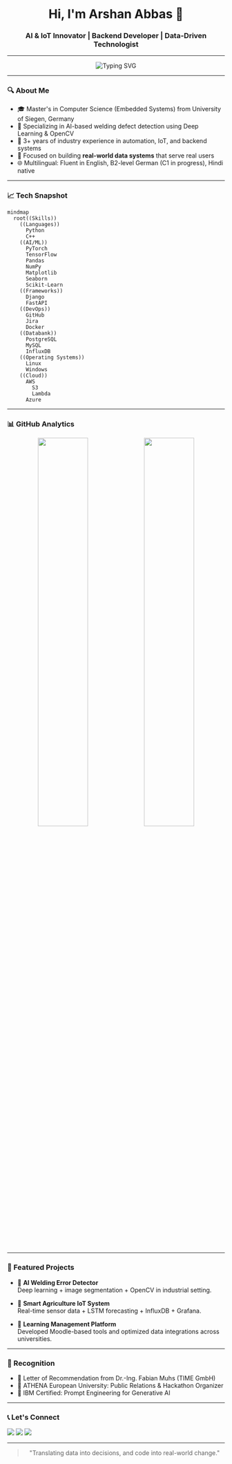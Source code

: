 <h1 align="center">Hi, I'm Arshan Abbas 🤖</h1>
<h3 align="center">AI & IoT Innovator | Backend Developer | Data-Driven Technologist</h3>

---

<p align="center">
  <img src="https://readme-typing-svg.herokuapp.com?font=Fira+Code&duration=2500&pause=1000&color=F75C7E&center=true&vCenter=true&width=435&lines=Data+%7C+Code+%7C+Impact;AI+in+Industry%2C+Not+Just+Theory;IoT+%2B+Backend+%3D+Smart+Solutions" alt="Typing SVG" />
</p>

---

### 🔍 About Me

- 🎓 Master's in Computer Science (Embedded Systems) from University of Siegen, Germany
- 🌟 Specializing in AI-based welding defect detection using Deep Learning & OpenCV
- 📅 3+ years of industry experience in automation, IoT, and backend systems
- 🚀 Focused on building **real-world data systems** that serve real users
- 🌐 Multilingual: Fluent in English, B2-level German (C1 in progress), Hindi native

---

### 📈 Tech Snapshot

```mermaid
mindmap
  root((Skills))
    ((Languages))
      Python
      C++
    ((AI/ML))
      PyTorch
      TensorFlow
      Pandas
      NumPy
      Matplotlib
      Seaborn
      Scikit-Learn
    ((Frameworks))
      Django
      FastAPI
    ((DevOps))
      GitHub
      Jira
      Docker
    ((Databank))
      PostgreSQL
      MySQL
      InfluxDB
    ((Operating Systems))
      Linux
      Windows
    ((Cloud))
      AWS
        S3
        Lambda
      Azure
```

---

### 📊 GitHub Analytics
<p align="center">
  <img src="https://github-readme-stats.vercel.app/api?username=arshanabbas&show_icons=true&theme=tokyonight" width="48%"/>
  <img src="https://github-readme-streak-stats.herokuapp.com?user=arshanabbas&theme=tokyonight&hide_border=true" width="48%"/>
</p>

---

### 💼 Featured Projects

- 🧪 **AI Welding Error Detector**  
  Deep learning + image segmentation + OpenCV in industrial setting. 

- 🌿 **Smart Agriculture IoT System**  
  Real-time sensor data + LSTM forecasting + InfluxDB + Grafana.

- 📖 **Learning Management Platform**  
  Developed Moodle-based tools and optimized data integrations across universities.

---

### 🌟 Recognition

- 💼 Letter of Recommendation from Dr.-Ing. Fabian Muhs (TIME GmbH)
- 🌟 ATHENA European University: Public Relations & Hackathon Organizer
- 🌟 IBM Certified: Prompt Engineering for Generative AI

---

### 📞 Let's Connect

<p align="left">
  <a href="mailto:arshanabbas@outlook.com"><img src="https://img.shields.io/badge/Email-D14836?style=flat&logo=gmail&logoColor=white"/></a>
  <a href="https://www.linkedin.com/in/arshanabbas"><img src="https://img.shields.io/badge/LinkedIn-0077B5?style=flat&logo=linkedin&logoColor=white"/></a>
  <a href="https://www.instagram.com/arshanabbas97"><img src="https://img.shields.io/badge/Instagram-E4405F?style=flat&logo=instagram&logoColor=white"/></a>
</p>

---

<blockquote align="center">"Translating data into decisions, and code into real-world change."</blockquote>

